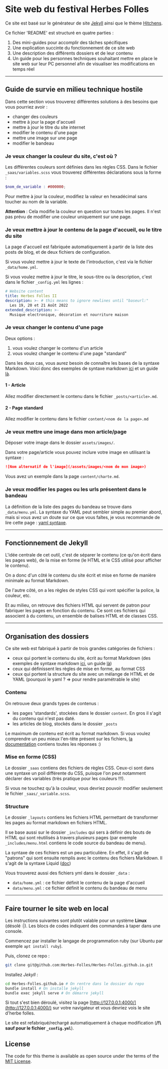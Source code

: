 # Site web du festival Herbes Folles

Ce site est basé sur le générateur de site [Jekyll](http://jekyllrb.com) ainsi que le thème [Hitchens](https://github.com/patdryburgh/hitchens/).

Ce fichier 'README' est structuré en quatre parties :

1. Des mini-guides pour accomplir des tâches spécifiques
2. Une explication succinte du fonctionnement de ce site web
3. Une description des différents dossiers et de leur contenu
4. Un guide pour les personnes techniques souhaitant mettre en place le site web sur leur PC personnel afin de visualiser les modifications en temps réel

----


## Guide de survie en milieu technique hostile

Dans cette section vous trouverez différentes solutions à des besoins que vous pourriez avoir :

- changer des couleurs
- mettre à jour la page d'accueil
- mettre à jour le titre du site internet
- modifier le contenu d'une page
- mettre une image sur une page
- modifier le bandeau

### Je veux changer la couleur du site, c'est où ?

Les différentes couleurs sont définies dans les règles CSS.
Dans le fichier `_saas/variables.scss` vous trouverez différentes déclarations sous la forme :

```scss
$nom_de_variable : #000000;
```

Pour mettre à jour la couleur, modifiez la valeur en hexadécimal sans toucher au nom de la variable.

**Attention** : Cela modifie la couleur en question sur toutes les pages. Il n'est pas prévu de modifier une couleur uniquement sur une page.

### Je veux mettre à jour le contenu de la page d'accueil, ou le titre du site

La page d'accueil est fabriquée automatiquement à partir de la liste des posts de blog, et de deux fichiers de configuration.

Si vous voulez mettre à jour le texte de l'introduction, c'est via le fichier `_data/home.yml`.

Si vous voulez mettre à jour le titre, le sous-titre ou la description, c'est dans le fichier `_config.yml` les lignes :

```yaml
# Website content
title: Herbes Folles II
description: >- # this means to ignore newlines until "baseurl:"
  Les 19, 20 et 21 Août 2022
extended_description: >-
  Musique electronique, décoration et nourriture maison 
```

### Je veux changer le contenu d'une page

Deux options :

1. vous voulez changer le contenu d'un article 
2. vous voulez changer le contenu d'une page "standard"

Dans les deux cas, vous aurez besoin de connaître les bases de la syntaxe Markdown.
Voici donc des exemples de syntaxe markdown [ici](https://fr.wikipedia.org/wiki/Markdown#Exemples_de_syntaxe) et un guide [là](https://blog.wax-o.com/2014/04/tutoriel-un-guide-pour-bien-commencer-avec-markdown/).

#### 1 - Article

Allez modifier directement le contenu dans le fichier `_posts/<article>.md`.

#### 2 - Page standard

Allez modifier le contenu dans le fichier `content/<nom de la page>.md`

### Je veux mettre une image dans mon article/page

Déposer votre image dans le dossier `assets/images/`.

Dans votre page/article vous pouvez inclure votre image en utilisant la syntaxe :

```markdown
![Nom alternatif de l'image](/assets/images/<nom de mon image>)
```

Vous avez un exemple dans la page `content/charte.md`.

### Je veux modifier les pages ou les urls présentent dans le bandeau

La définition de la liste des pages du bandeau se trouve dans `_data/menu.yml`. La syntaxe du YAML peut sembler simple au premier abord, mais si vous avez un doute sur ce que vous faîtes, je vous recommande de lire cette page : [yaml syntaxe](https://docs.ansible.com/ansible/latest/reference_appendices/YAMLSyntax.html).

----

## Fonctionnement de Jekyll

L'idée centrale de cet outil, c'est de séparer le contenu (ce qu'on écrit dans les pages web), de la mise en forme (le HTML et le CSS utilisé pour afficher le contenu).

On a donc d'un côté le contenu du site écrit et mise en forme de manière minimale au format Markdown.

De l'autre côté, on a les règles de styles CSS qui vont spécifier la police, la couleur, etc.

Et au milieu, on retrouve des fichiers HTML qui servent de patron pour fabriquer les pages en fonction du contenu. Ce sont ces fichiers qui associent à du contenu, un ensemble de balises HTML et de classes CSS.

----

## Organisation des dossiers

Ce site web est fabriqué à partir de trois grandes catégories de fichiers :
- ceux qui portent le contenu du site, écrit au format Markdown (des exemples de syntaxe markdown [ici](https://fr.wikipedia.org/wiki/Markdown#Exemples_de_syntaxe), un guide [là](https://blog.wax-o.com/2014/04/tutoriel-un-guide-pour-bien-commencer-avec-markdown/))
- ceux qui définissent les règles de mise en forme, au format CSS
- ceux qui portent la structure du site avec un mélange de HTML et de YAML (pourquoi le yaml ? => pour rendre paramétrable le site)

### Contenu

On retrouve deux grands types de contenus :
- les pages 'standards', stockées dans le dossier `content`. En gros il s'agit du contenu qui n'est pas daté.
- les articles de blog, stockés dans le dossier `_posts`

Le maximum de contenu est écrit au format markdown. Si vous voulez comprendre un peu mieux l'en-tête présent sur les fichiers, [la documentation](https://jekyllrb.com/docs/posts/) contiens toutes les réponses :)

### Mise en forme (CSS)

Le dossier `_saas` contiens des fichiers de règles CSS. Ceux-ci sont dans une syntaxe un poil différente du CSS, puisque l'on peut notamment déclarer des variables (très pratique pour les couleurs !!!).

Si vous ne touchez qu'à la couleur, vous devriez pouvoir modifier seulement le fichier `_saas/_variable.scss`.

### Structure

Le dossier `_layouts` contiens les fichiers HTML permettant de transformer les pages au format markdown en fichiers HTML.

Il se base aussi sur le dossier `_includes` qui sers à définir des bouts de HTML qui sont réutilisés à travers plusieurs pages (par exemple `_includes/menu.html` contiens le code source du bandeau de menu).

La syntaxe de ces fichiers est un peu particulière. En effet, il s'agit de "patrons" qui sont ensuite remplis avec le contenu des fichiers Markdown. Il s'agit de la syntaxe Liquid ([doc](https://shopify.github.io/liquid/basics/introduction/))

Vous trouverez aussi des fichiers yml dans le dossier `_data` :
- `data/home.yml` : ce fichier définit le contenu de la page d'accueil
- `data/menu.yml` : ce fichier définit le contenu du bandeau de menu

----

## Faire tourner le site web en local

Les instructions suivantes sont plutôt valable pour un système **Linux** (désolé :|). Les blocs de codes indiquent des commandes à taper dans une console.

Commencez par installer le langage de programmation ruby (sur Ubuntu par exemple `apt install ruby`).

Puis, clonez ce repo :

```bash
git clone git@github.com:Herbes-Folles/Herbes-Folles.github.io.git
```

Installez *Jekyll* :

```bash
cd Herbes-Folles.github.io # On rentre dans le dossier du repo
bundle install # On installe jekyll
bundle exec jekyll serve # On démarre jekyll
```

Si tout s'est bien déroulé, visitez la page [http://127.0.0.1:4000/](http://127.0.0.1:4000/) sur votre navigateur et vous devriez vois le site d'herbe folles.

Le site est refabriqué/rechargé automatiquement à chaque modification (**/!\ sauf pour le fichier `_config.yml`**).


## License

The code for this theme is available as open source under the terms of the [MIT License](https://opensource.org/licenses/MIT).